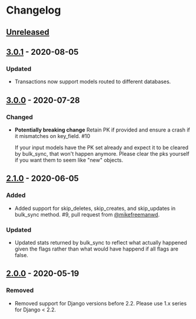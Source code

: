 # Changelog

## [Unreleased]

## [3.0.1] - 2020-08-05

### Updated

-   Transactions now support models routed to different databases.

## [3.0.0] - 2020-07-28

### Changed

-   **Potentially breaking change** Retain PK if provided and ensure a crash if it mismatches on key_field. #10

    If your input models have the PK set already and expect it to be cleared by bulk_sync, that won't happen anymore.
    Please clear the pks yourself if you want them to seem like "new" objects.

## [2.1.0] - 2020-06-05

### Added

-   Added support for skip_deletes, skip_creates, and skip_updates in bulk_sync method. #9, pull request from [@mikefreemanwd](https://github.com/mikefreemanwd).

### Updated

-   Updated stats returned by bulk_sync to reflect what actually happened given the flags rather than what would have happend if all flags are false.

## [2.0.0] - 2020-05-19

### Removed

-   Removed support for Django versions before 2.2. Please use 1.x series for Django < 2.2.

[unreleased]: https://github.com/mathandpencil/django-bulk-sync/compare/v3.0.0..HEAD
[3.0.1]: https://github.com/mathandpencil/django-bulk-sync/compare/v3.0.0..v3.0.1
[3.0.0]: https://github.com/mathandpencil/django-bulk-sync/compare/v2.1.0..v3.0.0
[2.1.0]: https://github.com/mathandpencil/django-bulk-sync/compare/v2.0.0..v2.1.0
[2.0.0]: https://github.com/mathandpencil/django-bulk-sync/releases/tag/v2.0.0
